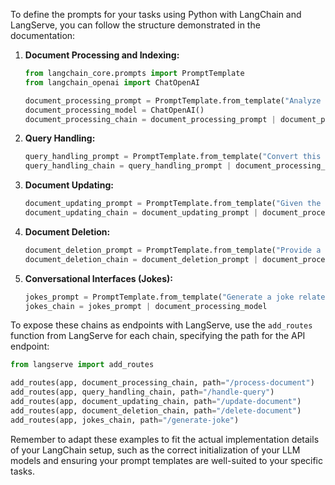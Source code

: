 To define the prompts for your tasks using Python with LangChain and LangServe, you can follow the structure demonstrated in the documentation:

1. **Document Processing and Indexing:**
   ```python
   from langchain_core.prompts import PromptTemplate
   from langchain_openai import ChatOpenAI

   document_processing_prompt = PromptTemplate.from_template("Analyze and summarize the main points of the following document for efficient indexing and retrieval: {document_content}")
   document_processing_model = ChatOpenAI()
   document_processing_chain = document_processing_prompt | document_processing_model
   ```

2. **Query Handling:**
   ```python
   query_handling_prompt = PromptTemplate.from_template("Convert this user query into an actionable search command for database retrieval: {user_query}")
   query_handling_chain = query_handling_prompt | document_processing_model
   ```

3. **Document Updating:**
   ```python
   document_updating_prompt = PromptTemplate.from_template("Given the document ID {uuid} and update details {update_information}, generate a summary of changes to be applied.")
   document_updating_chain = document_updating_prompt | document_processing_model
   ```

4. **Document Deletion:**
   ```python
   document_deletion_prompt = PromptTemplate.from_template("Provide a rationale for deleting the document with ID {uuid}, considering its content and relevance.")
   document_deletion_chain = document_deletion_prompt | document_processing_model
   ```

5. **Conversational Interfaces (Jokes):**
   ```python
   jokes_prompt = PromptTemplate.from_template("Generate a joke related to {topic}, ensuring it is suitable for a wide audience.")
   jokes_chain = jokes_prompt | document_processing_model
   ```

To expose these chains as endpoints with LangServe, use the `add_routes` function from LangServe for each chain, specifying the path for the API endpoint:

```python
from langserve import add_routes

add_routes(app, document_processing_chain, path="/process-document")
add_routes(app, query_handling_chain, path="/handle-query")
add_routes(app, document_updating_chain, path="/update-document")
add_routes(app, document_deletion_chain, path="/delete-document")
add_routes(app, jokes_chain, path="/generate-joke")
```

Remember to adapt these examples to fit the actual implementation details of your LangChain setup, such as the correct initialization of your LLM models and ensuring your prompt templates are well-suited to your specific tasks.